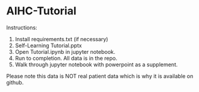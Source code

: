 # AIHC-Tutorial


Instructions:

1) Install requirements.txt (if necessary)
2) Self-Learning Tutorial.pptx 
3) Open Tutorial.ipynb in jupyter notebook.
4) Run to completion. All data is in the repo.
5) Walk through jupyter notebook with powerpoint as a supplement.


Please note this data is NOT real patient data which is why it is available on github. 
